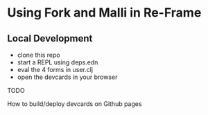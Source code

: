 # Using Fork and Malli in Re-Frame

## Local Development

- clone this repo
- start a REPL using deps.edn
- eval the 4 forms in user.clj
- open the devcards in your browser

TODO 

How to build/deploy devcards on Github pages